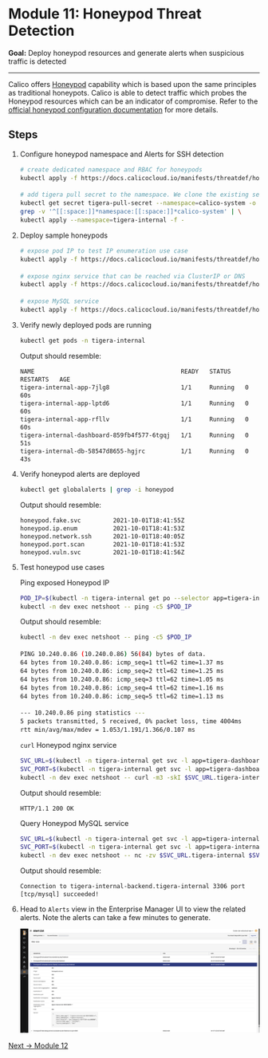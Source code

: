 # Module 11: Honeypod Threat Detection

**Goal:** Deploy honeypod resources and generate alerts when suspicious traffic is detected

---

Calico offers [Honeypod](https://docs.calicocloud.io/threat/honeypod/) capability which is based upon the same principles as traditional honeypots. Calico is able to detect traffic which probes the Honeypod resources which can be an indicator of compromise. Refer to the [official honeypod configuration documentation](https://docs.calicocloud.io/threat/honeypod/honeypods) for more details.

## Steps

1. Configure honeypod namespace and Alerts for SSH detection

    ```bash
    # create dedicated namespace and RBAC for honeypods
    kubectl apply -f https://docs.calicocloud.io/manifests/threatdef/honeypod/common.yaml
    
    # add tigera pull secret to the namespace. We clone the existing secret from the calico-system NameSpace
    kubectl get secret tigera-pull-secret --namespace=calico-system -o yaml | \
    grep -v '^[[:space:]]*namespace:[[:space:]]*calico-system' | \
    kubectl apply --namespace=tigera-internal -f -
    ```

2. Deploy sample honeypods

    ```bash
    # expose pod IP to test IP enumeration use case
    kubectl apply -f https://docs.calicocloud.io/manifests/threatdef/honeypod/ip-enum.yaml

    # expose nginx service that can be reached via ClusterIP or DNS
    kubectl apply -f https://docs.calicocloud.io/manifests/threatdef/honeypod/expose-svc.yaml

    # expose MySQL service
    kubectl apply -f https://docs.calicocloud.io/manifests/threatdef/honeypod/vuln-svc.yaml
    ```

3. Verify newly deployed pods are running

    ```bash
    kubectl get pods -n tigera-internal
    ```

    Output should resemble:

    ```text
    NAME                                         READY   STATUS    RESTARTS   AGE
    tigera-internal-app-7jlg8                    1/1     Running   0          60s
    tigera-internal-app-lptd6                    1/1     Running   0          60s
    tigera-internal-app-rfllv                    1/1     Running   0          60s
    tigera-internal-dashboard-859fb4f577-6tgqj   1/1     Running   0          51s
    tigera-internal-db-58547d8655-hgjrc          1/1     Running   0          43s
    ```

4. Verify honeypod alerts are deployed

    ```bash
    kubectl get globalalerts | grep -i honeypod
    ```

    Output should resemble:

    ```text
    honeypod.fake.svc         2021-10-01T18:41:55Z
    honeypod.ip.enum          2021-10-01T18:41:53Z
    honeypod.network.ssh      2021-10-01T18:40:05Z
    honeypod.port.scan        2021-10-01T18:41:53Z
    honeypod.vuln.svc         2021-10-01T18:41:56Z
    ```

5. Test honeypod use cases

    Ping exposed Honeypod IP

    ```bash
    POD_IP=$(kubectl -n tigera-internal get po --selector app=tigera-internal-app -o jsonpath='{.items[0].status.podIP}')
    kubectl -n dev exec netshoot -- ping -c5 $POD_IP
    ```

    Output should resemble:

    ```bash
    kubectl -n dev exec netshoot -- ping -c5 $POD_IP

    PING 10.240.0.86 (10.240.0.86) 56(84) bytes of data.
    64 bytes from 10.240.0.86: icmp_seq=1 ttl=62 time=1.37 ms
    64 bytes from 10.240.0.86: icmp_seq=2 ttl=62 time=1.25 ms
    64 bytes from 10.240.0.86: icmp_seq=3 ttl=62 time=1.05 ms
    64 bytes from 10.240.0.86: icmp_seq=4 ttl=62 time=1.16 ms
    64 bytes from 10.240.0.86: icmp_seq=5 ttl=62 time=1.13 ms

    --- 10.240.0.86 ping statistics ---
    5 packets transmitted, 5 received, 0% packet loss, time 4004ms
    rtt min/avg/max/mdev = 1.053/1.191/1.366/0.107 ms
    ```

    `curl` Honeypod nginx service

    ```bash
    SVC_URL=$(kubectl -n tigera-internal get svc -l app=tigera-dashboard-internal-debug -ojsonpath='{.items[0].metadata.name}')
    SVC_PORT=$(kubectl -n tigera-internal get svc -l app=tigera-dashboard-internal-debug -ojsonpath='{.items[0].spec.ports[0].port}')
    kubectl -n dev exec netshoot -- curl -m3 -skI $SVC_URL.tigera-internal:$SVC_PORT | grep -i http
    ```

    Output should resemble:

    ```text
    HTTP/1.1 200 OK
    ```

    Query Honeypod MySQL service

    ```bash
    SVC_URL=$(kubectl -n tigera-internal get svc -l app=tigera-internal-backend -ojsonpath='{.items[0].metadata.name}')
    SVC_PORT=$(kubectl -n tigera-internal get svc -l app=tigera-internal-backend -ojsonpath='{.items[0].spec.ports[0].port}')
    kubectl -n dev exec netshoot -- nc -zv $SVC_URL.tigera-internal $SVC_PORT
    ```

    Output should resemble:

    ```text
    Connection to tigera-internal-backend.tigera-internal 3306 port [tcp/mysql] succeeded!
    ```

6. Head to `Alerts` view in the Enterprise Manager UI to view the related alerts. Note the alerts can take a few minutes to generate.

    ![Honeypod threat alert](../img/honeypod-threat-alert.png)

[Next -> Module 12](../modules/deep-packet-inspection.md)
